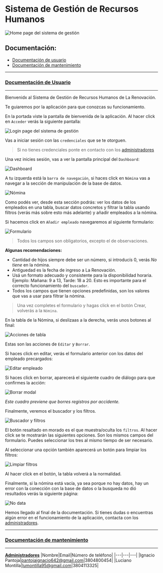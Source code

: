 # Sistema de Gestión de Recursos Humanos

![Home page del sistema de gestión](https://utfs.io/f/1ec11cee-9164-4af7-8d9d-9e2b7c0871e7-1wrmn.png)

## Documentación:

-   [Documentación de usuario](#doc-usuario)
-   [Documentación de mantenimiento](#doc-mantenimiento)

---

### [Documentación de Usuario](#doc-usuario)

---

Bienvenidx al Sistema de Gestión de Recursos Humanos de La Renovación.

Te guiaremos por la aplicación para que conozcas su funcionamiento.

En la portada viste la pantalla de bienvenida de la aplicación. Al hacer click en `Acceder` verás la siguiente pantalla:

![Login page del sistema de gestión](https://utfs.io/f/e61e750d-60c0-4fad-8f8e-c4a77a951e68-1e.png)

Vas a iniciar sesión con las `credenciales` que se te otorguen.

> Si no tienes credenciales ponte en contacto con los [administradores](#admins-info)

Una vez inicies sesión, vas a ver la pantalla principal del `Dashboard`:

![Dashboard](https://utfs.io/f/6f4799ed-012b-427c-8bf4-f699fc0e3ede-1f.png)

A tu izquerda está la `barra de navegación`, si haces click en `Nómina` vas a navegar a la sección de manipulación de la base de datos.

![Nómina](https://utfs.io/f/feec1438-d8f7-421d-bd26-7c9b5810e27b-5h0gqz.png)

Como podés ver, desde esta sección podrás: ver los datos de los empleados en una tabla, buscar datos concretos y filtrar la tabla usando filtros (verás más sobre esto más adelante) y añadir empleados a la nómina.

Si hacemos click en `Añadir empleado` navegaremos al siguiente formulario:

![Formulario](https://utfs.io/f/473a733a-444a-4b3a-b261-a1fc68cca6ce-1h.png)

> Todos los campos son obligatorios, excepto el de observaciones.

**Algunas recomendaciones:**

-   Cantidad de hijos siempre debe ser un número, si introducís 0, verás _No tiene_ en la nómina.
-   Antiguedad es la fecha de ingreso a La Renovación.
-   Usá un formato adecuado y consistente para la disponibilidad horaria. Ejemplo: Mañana: 9 a 13, Tarde: 18 a 20. Esto es importante para el correcto funcionamiento del `buscador`.
-   Todos los campos que tienen opciones predefinidas, son los valores que vas a usar para filtrar la nómina.

> Una vez completes el formulario y hagas click en el botón Crear, volverás a la `Nómina`.

En la tabla de la Nómina, si deslizaas a la derecha, verás unos botones al final:

![Acciones de tabla](https://utfs.io/f/47948795-6ad6-4793-ad2f-1af9edbbd929-1l.png)

Estas son las acciones de `Editar` y `Borrar`.

Si haces click en editar, verás el formulario anterior con los datos del empleado precargados:

![Editar empleado](https://utfs.io/f/05816fac-2cac-47ae-8723-11184c063edf-1i.png)

Si haces click en borrar, aparecerá el siguiente cuadro de diálogo para que confirmes la acción:

![Borrar modal](https://utfs.io/f/31af8903-6350-4fe5-b798-0f4d20660af6-1k.png)

_Este cuadro previene que borres registros por accidente._

Finalmente, veremos el buscador y los filtros.

![Buscador y filtros](https://utfs.io/f/71691579-0bc2-4a18-b854-e5d5fcc86872-1j.png)

El botón resaltado en morado es el que muestra/oculta los `filtros`. Al hacer click se te mostrarán las siguientes opciones. Son los mismos campos del formulario. Puedes seleccionar los tres al mismo tiempo de ser necesario.

Al seleccionar una opción también aparecerá un botón para limpiar los filtros:

![Limpiar filtros](https://utfs.io/f/47480cd9-b1b6-45aa-94f6-fd0faa9c483e-17j.png)

Al hacer click en el botón, la tabla volverá a la normalidad.

Finalmente, si la nómina está vacía, ya sea porque no hay datos, hay un error con la conección con la base de datos o la busqueda no dió resultados verás la siguiente página:

![No data](https://utfs.io/f/3e7238aa-31b3-4893-8ab9-b50048ceeda0-17k.png)

Hemos llegado al final de la documentación. Si tienes dudas o encuentras algún error en el funcionamiento de la aplicación, contacta con los [administradores](#admins-info).

---

### [Documentación de mantenimiento](#doc-mantenimiento)

---

[**Administradores**](#admins-info)
|Nombre|Email|Número de teléfono|
|---|---|---|
|Ignacio Pantoja|pantojaignacio642@gmail.com|3804800454|
|Luciano Montilla|lumontilla95@gmail.com|3804113325|
